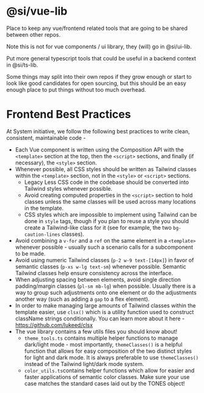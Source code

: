 # @si/vue-lib

Place to keep any vue/frontend related tools that are going to be shared between other repos.

Note this is not for vue components / ui library, they (will) go in @si/ui-lib.

Put more general typescript tools that could be useful in a backend context in @si/ts-lib.

Some things may split into their own repos if they grow enough or start to look like good candidates for open sourcing,
but this should be an easy enough place to put things without too much overhead.

# Frontend Best Practices

At System initiative, we follow the following best practices to write clean, consistent, maintainable code -
 - Each Vue component is written using the Composition API with the `<template>` section at the top, then the `<script>` sections, and finally (if necessary), the `<style>` section.
 - Whenever possible, all CSS styles should be written as Tailwind classes within the `<template>` section, not in the `<style>` or `<script>` sections.
	 - Legacy Less CSS code in the codebase should be converted into Tailwind styles whenever possible.
	 - Avoid creating computed properties in the `<script>` section to hold classes unless the same classes will be used across many locations in the template.
	 - CSS styles which are impossible to implement using Tailwind can be done in `style` tags, though if you plan to reuse a style you should create a Tailwind-like class for it (see for example, the two `bg-caution-lines` classes).
 - Avoid combining a `v-for` and a `ref` on the same element in a `<template>` whenever possible - usually such a scenario calls for a subcomponent to be made.
 - Avoid using numeric Tailwind classes (`p-2 w-9 text-[14px]`) in favor of semantic classes (`p-xs w-lg text-sm`) whenever possible. Semantic Tailwind classes help ensure consistency across the interface.
 - When adjusting spacing between elements, avoid single direction padding/margin classes (`pl-sm mb-lg`) when possible. Usually there is a way to group such adjustments onto one element or do the adjustments another way (such as adding a `gap` to a flex element).
 - In order to make managing large amounts of Tailwind classes within the template easier, use `clsx()` which is a utility function used to construct className strings conditionally. You can learn more about it here - https://github.com/lukeed/clsx
 - The vue library contains a few utils files you should know about!
	 - `theme_tools.ts` contains multiple helper functions to manage dark/light mode - most importantly, `themeClasses()` is a helpful function that allows for easy composition of the two distinct styles for light and dark mode. It is always preferable to use `themeClasses()` instead of the Tailwind light/dark mode system.
	 - `color_utils.ts`contains helper functions which allow for easier and faster applications of semantic color classes. Make sure your use case matches the standard cases laid out by the TONES object!